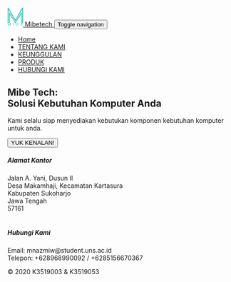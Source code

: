 <!DOCTYPE html>
<html>

<head>
    <meta charset="utf-8">
    <meta name="viewport" content="width=device-width, initial-scale=1.0, shrink-to-fit=no">
    <title>Home - Mibetech</title>
    <link rel="stylesheet" href="assets/bootstrap/css/bootstrap.min.css">
    <link rel="stylesheet" href="assets/fonts/montserrat.css">
    <link rel="stylesheet" href="assets/fonts/simple-line-icons.min.css">
    <link rel="stylesheet" href="main.css">
    <script src="assets/js/jquery.min.js"></script>
    <script src="assets/bootstrap/js/bootstrap.min.js"></script>
</head>

<body>
    <nav class="navbar navbar-light navbar-expand-lg fixed-top bg-white clean-navbar">
        <div class="container"><a class="navbar-brand logo tosca" href="#"><img src="assets/img/logo.png" width="35px"> Mibetech </a><button data-toggle="collapse" class="navbar-toggler" data-target="#navcol-1"><span class="sr-only">Toggle navigation</span><span class="navbar-toggler-icon"></span></button>
            <div class="collapse navbar-collapse" id="navcol-1">
                <ul class="nav navbar-nav ml-auto">
                    <li class="nav-item"><a class="nav-link active" href="index.html">Home</a></li>
                    <li class="nav-item"><a class="nav-link" href="tentang.html">TENTANG KAMI</a></li>
                    <li class="nav-item"><a class="nav-link" href="keunggulan.html">KEUNGGULAN</a></li>
                    <li class="nav-item"><a class="nav-link" href="produk.html">PRODUK</a></li>
                    <li class="nav-item"><a class="nav-link" href="kontak.html">HUBUNGI KAMI</a></li>
                </ul>
            </div>
        </div>
    </nav>
    <main class="page landing-page">
        <section class="clean-block clean-hero header">
            <div class="text">
                <h2>Mibe Tech:<br>Solusi Kebutuhan Komputer Anda</h2>
                <p>Kami selalu siap menyediakan kebutukan komponen kebutuhan komputer untuk anda.</p>
                <button class="btn btn-lg" type="button">YUK KENALAN!</button>
            </div>
        </section>
    </main>
    <footer class="page-footer dark">
        <div class="container">
            <div class="row">
                <div class="col-sm-3 col-md-6">
                    <h5 class="tosca">Alamat Kantor</h5>
                    <p class="alamat">Jalan A. Yani, Dusun II<br>Desa Makamhaji, Kecamatan Kartasura<br>Kabupaten Sukoharjo<br>Jawa Tengah <br>57161<br><br></p>
                </div>
                <div class="col-sm-3 col-md-6">
                    <h5 class="tosca">Hubungi Kami</h5>
                    <p>Email: mnazmiw@student.uns.ac.id<br>Telepon: +628968990092 / +6285156670367</p>
                </div>
            </div>
        </div>
        <div class="footer-copyright">
            <p>© 2020 K3519003 &amp; K3519053</p>
        </div>
    </footer>
</body>

</html>
